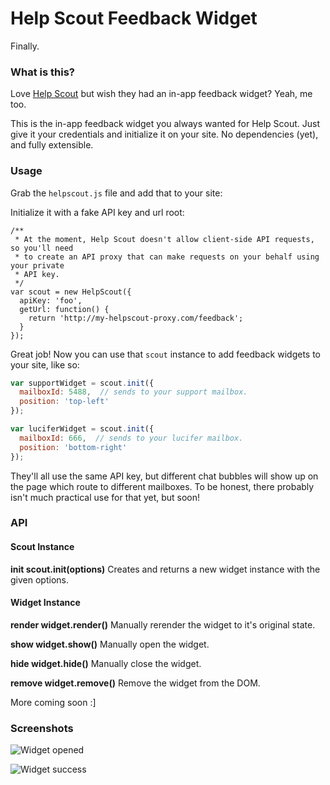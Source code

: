 # Help Scout Feedback Widget

Finally.

### What is this?

Love [Help Scout](http://www.helpscout.net/) but wish they had an in-app feedback widget? Yeah, me too.

This is the in-app feedback widget you always wanted for Help Scout. Just give it your credentials and initialize it on your site. No dependencies (yet), and fully extensible.

### Usage

Grab the `helpscout.js` file and add that to your site:

  <script src="./helpscout.js"></script>

Initialize it with a fake API key and url root:

    /**
     * At the moment, Help Scout doesn't allow client-side API requests, so you'll need
     * to create an API proxy that can make requests on your behalf using your private
     * API key.
     */
    var scout = new HelpScout({
      apiKey: 'foo',
      getUrl: function() {
        return 'http://my-helpscout-proxy.com/feedback';
      }
    });

Great job! Now you can use that `scout` instance to add feedback widgets to your site, like so:

```javascript
var supportWidget = scout.init({
  mailboxId: 5488,  // sends to your support mailbox.
  position: 'top-left'
});

var luciferWidget = scout.init({
  mailboxId: 666,  // sends to your lucifer mailbox.
  position: 'bottom-right'
});
```

They'll all use the same API key, but different chat bubbles will show up on the page which route to different mailboxes. To be honest, there probably isn't much practical use for that yet, but soon!


### API

#### Scout Instance
**init  scout.init(options)**
Creates and returns a new widget instance with the given options.

#### Widget Instance
**render  widget.render()**
Manually rerender the widget to it's original state.

**show  widget.show()**
Manually open the widget.

**hide  widget.hide()**
Manually close the widget.

**remove  widget.remove()**
Remove the widget from the DOM.


More coming soon :]


### Screenshots

![Widget opened](https://dl.dropbox.com/s/1ewnxonl9tpstqj/Screenshot%202014-08-11%2013.21.36.png)

![Widget success](https://dl.dropbox.com/s/tv4ux56y5mqvvct/Screenshot%202014-08-11%2013.21.56.png)